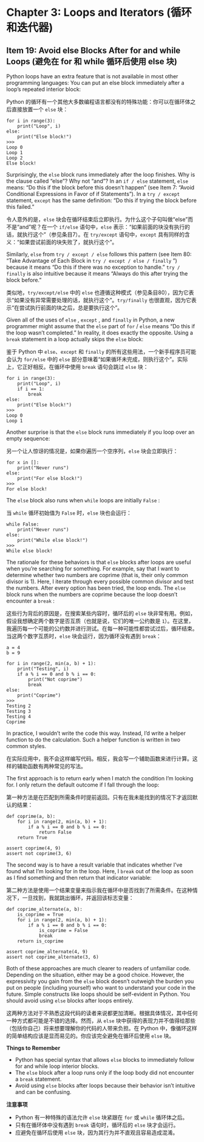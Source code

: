 # Chapter 3: Loops and Iterators (循环和迭代器)

## Item 19: Avoid else Blocks After for and while Loops (避免在 for 和 while 循环后使用 else 块)

Python loops have an extra feature that is not available in most other programming languages: You can put an else block immediately after a loop’s repeated interior block:

Python 的循环有一个其他大多数编程语言都没有的特殊功能：你可以在循环体之后直接放置一个 `else` 块：

```
for i in range(3):
    print("Loop", i)
else:
    print("Else block!")
>>>
Loop 0
Loop 1
Loop 2
Else block!
```

Surprisingly, the `else` block runs immediately after the loop finishes. Why is the clause called “else”? Why not “and”? In an `if / else` statement, `else` means: “Do this if the block before this doesn’t happen” (see Item 7: “Avoid Conditional Expressions in Favor of if Statements”). In a `try / except` statement, `except` has the same definition: “Do this if trying the block before this failed.”

令人意外的是，`else` 块会在循环结束后立即执行。为什么这个子句叫做“else”而不是“and”呢？在一个 `if/else` 语句中，`else` 表示：“如果前面的块没有执行的话，就执行这个”（参见条目7）。在 `try/except` 语句中，`except` 具有同样的含义：“如果尝试前面的块失败了，就执行这个”。

 Similarly, `else` from `try / except / else` follows this pattern (see Item 80: “Take Advantage of Each Block in `try / except / else / finally` ”) because it means “Do this if there was no exception to handle.” `try / finally` is also intuitive because it means “Always do this after trying the block before.”

类似地，`try/except/else` 中的 `else` 也遵循这种模式（参见条目80），因为它表示“如果没有异常需要处理的话，就执行这个”。`try/finally` 也很直观，因为它表示“在尝试执行前面的块之后，总是要执行这个”。

Given all of the uses of `else` , `except` , and `finally` in Python, a new programmer might assume that the `else` part of `for` / `else` means “Do this if the loop wasn’t completed.” In reality, it does exactly the opposite. Using a `break` statement in a loop actually skips the `else` block:

鉴于 Python 中 `else`、`except` 和 `finally` 的所有这些用法，一个新手程序员可能会认为 `for/else` 中的 `else` 部分意味着“如果循环未完成，则执行这个”。实际上，它正好相反。在循环中使用 `break` 语句会跳过 `else` 块：

```
for i in range(3):
    print("Loop", i)
    if i == 1:
        break
else:
    print("Else block!")
>>>
Loop 0
Loop 1
```

Another surprise is that the `else` block runs immediately if you loop over an empty sequence:

另一个让人惊讶的情况是，如果你遍历一个空序列，`else` 块会立即执行：

```
for x in []:
    print("Never runs")
else:
    print("For else block!")
>>>
For else block!
```

The `else` block also runs when `while` loops are initially `False` :

当 `while` 循环初始值为 `False` 时，`else` 块也会运行：

```
while False:
    print("Never runs")
else:
    print("While else block!")
>>>
While else block!
```

The rationale for these behaviors is that `else` blocks after loops are useful when you’re searching for something. For example, say that I want to determine whether two numbers are coprime (that is, their only common divisor is 1). Here, I iterate through every possible common divisor and test the numbers. After every option has been tried, the loop ends. The `else` block runs when the numbers are coprime because the loop doesn’t encounter a `break` :

这些行为背后的原因是，在搜索某些内容时，循环后的 `else` 块非常有用。例如，假设我想确定两个数字是否互质（也就是说，它们的唯一公约数是 `1`）。在这里，我遍历每一个可能的公约数并进行测试。在每一种可能性都尝试过后，循环结束。当这两个数字互质时，`else` 块会运行，因为循环没有遇到 `break`：

```
a = 4
b = 9

for i in range(2, min(a, b) + 1):
    print("Testing", i)
    if a % i == 0 and b % i == 0:
        print("Not coprime")
        break
else:
    print("Coprime")
>>>
Testing 2
Testing 3
Testing 4
Coprime
```

In practice, I wouldn’t write the code this way. Instead, I’d write a helper function to do the calculation. Such a helper function is written in two common styles.

在实际应用中，我不会这样编写代码。相反，我会写一个辅助函数来进行计算。这样的辅助函数有两种常见的写法。

The first approach is to return early when I match the condition I’m looking for. I only return the default outcome if I fall through the loop:

第一种方法是在匹配到所需条件时提前返回。只有在我未能找到的情况下才返回默认的结果：

```
def coprime(a, b):
    for i in range(2, min(a, b) + 1):
        if a % i == 0 and b % i == 0:
            return False
    return True

assert coprime(4, 9)
assert not coprime(3, 6)
```

The second way is to have a result variable that indicates whether I’ve found what I’m looking for in the loop. Here, I `break` out of the loop as soon as I find something and then return that indicator variable:

第二种方法是使用一个结果变量来指示我在循环中是否找到了所需条件。在这种情况下，一旦找到，我就跳出循环，并返回该标志变量：

```
def coprime_alternate(a, b):
    is_coprime = True
    for i in range(2, min(a, b) + 1):
        if a % i == 0 and b % i == 0:
            is_coprime = False
            break
    return is_coprime

assert coprime_alternate(4, 9)
assert not coprime_alternate(3, 6)
```

Both of these approaches are much clearer to readers of unfamiliar code. Depending on the situation, either may be a good choice. However, the expressivity you gain from the `else` block doesn’t outweigh the burden you put on people (including yourself) who want to understand your code in the future. Simple constructs like loops should be self-evident in Python. You should avoid using `else` blocks after loops entirely.

这两种方法对于不熟悉这段代码的读者来说都更加清晰。根据具体情况，其中任何一种方式都可能是不错的选择。然而，从 `else` 块中获得的表现力并不值得给那些（包括你自己）将来想要理解你的代码的人带来负担。在 Python 中，像循环这样的简单结构应该是显而易见的。你应该完全避免在循环后使用 `else` 块。

**Things to Remember**

- Python has special syntax that allows `else` blocks to immediately follow for and while loop interior blocks.
- The `else` block after a loop runs only if the loop body did not encounter a `break` statement.
- Avoid using `else` blocks after loops because their behavior isn’t intuitive and can be confusing.

**注意事项**
- Python 有一种特殊的语法允许 `else` 块紧跟在 `for` 或 `while` 循环体之后。
- 只有在循环体中没有遇到 `break` 语句时，循环后的 `else` 块才会运行。
- 应避免在循环后使用 `else` 块，因为其行为并不直观且容易造成混淆。